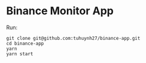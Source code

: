 # Binance Monitor App

Run:

```shell
git clone git@github.com:tuhuynh27/binance-app.git
cd binance-app
yarn
yarn start
```
